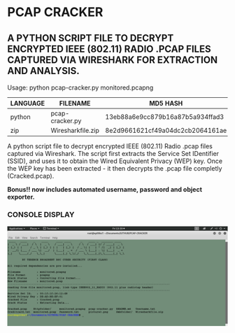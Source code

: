 # PCAP CRACKER
## A PYTHON SCRIPT FILE TO DECRYPT ENCRYPTED IEEE (802.11) RADIO .PCAP FILES CAPTURED VIA WIRESHARK FOR EXTRACTION AND ANALYSIS.

Usage: python pcap-cracker.py monitored.pcapng

| LANGUAGE | FILENAME          | MD5 HASH                         | CONTAINS         |
|--------  |---------          |---------                         | -------          |
| python   | pcap-cracker.py   | 13eb88a6e9cc879b16a87b5a934ffad3 |                  |
| zip      | Wiresharkfile.zip | 8e2d9661621cf49a04dc2cb2064161ae | monitored.pcapng |

A python script file to decrypt encrypted IEEE (802.11) Radio .pcap files captured via Wireshark. 
The script first extracts the Service Set IDentifier (SSID), and uses it to obtain the Wired Equivalent Privacy (WEP) key.
Once the WEP key has been extracted - it then decrypts the .pcap file completly (Cracked.pcap).

__Bonus!! now includes automated username, password and object exporter.__

### CONSOLE DISPLAY
![Screenshot](picture1.png) 
